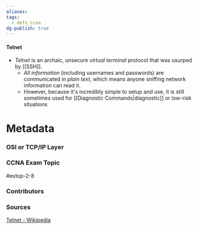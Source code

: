 ```yaml
---
aliases: 
tags:
  - defs_ccna
dg-publish: true
---
```

#### Telnet
- *Telnet* is an archaic, unsecure *virtual terminal* protocol that was usurped by [[SSH]].
	- *All information* (including usernames and passwords) are communicated in *plain text*, which means anyone sniffing network information can read it.
	- However, because it's incredibly simple to setup and use, it is still sometimes used for [[Diagnostic Commands|diagnostic]] or low-risk situations






# Metadata
### OSI or TCP/IP Layer

### CCNA Exam Topic
#extop-2-8
### Contributors

### Sources
[Telnet - Wikipedia](https://en.wikipedia.org/wiki/Telnet)
